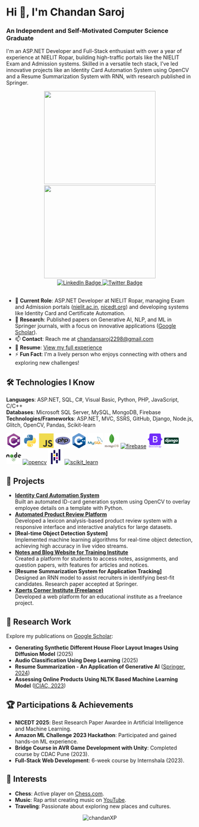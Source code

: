 # Hi 👋, I'm Chandan Saroj

### An Independent and Self-Motivated Computer Science Graduate

I'm an ASP.NET Developer and Full-Stack enthusiast with over a year of experience at NIELIT Ropar, building high-traffic portals like the NIELIT Exam and Admission systems. Skilled in a versatile tech stack, I’ve led innovative projects like an Identity Card Automation System using OpenCV and a Resume Summarization System with RNN, with research published in Springer.

<div align="center">
  <img src="https://media3.giphy.com/media/v1.Y2lkPTc5MGI3NjExNWgybzgwc2huYms1bWp4anAzZjh4dWNyNmowM3JqNmtrZjk1czZpayZlcD12MV9pbnRlcm5hbF9naWZfYnlfaWQmY3Q9Zw/U8RLgaGFiwXsZc8YUw/giphy.gif" width="300" height="250" />
  <img src="https://miro.medium.com/v2/resize:fit:1400/1*pjohGI7KjBLQdx1NuRBFVw.gif" width="300" height="250" />
</div>

<div id="badges" align="center">
  <a href="https://www.linkedin.com/in/chandan-saroj/">
    <img src="https://img.shields.io/badge/LinkedIn-blue?style=for-the-badge&logo=linkedin&logoColor=white" alt="LinkedIn Badge"/>
  </a>
  <a href="https://twitter.com/_chandan_saroj">
    <img src="https://img.shields.io/badge/Twitter-blue?style=for-the-badge&logo=twitter&logoColor=white" alt="Twitter Badge"/>
  </a>
</div>

<img src="https://komarev.com/ghpvc/?username=chandanXP&style=flat-square&color=blue" alt=""/>

- 🔭 **Current Role**: ASP.NET Developer at NIELIT Ropar, managing Exam and Admission portals ([nielit.ac.in](https://nielit.ac.in), [nicedt.org](https://nicedt.org)) and developing systems like Identity Card and Certificate Automation.
- 🌱 **Research**: Published papers on Generative AI, NLP, and ML in Springer journals, with a focus on innovative applications ([Google Scholar](https://scholar.google.com/citations?user=_7qIvaoAAAAJ&hl=en)).
- 📫 **Contact**: Reach me at [chandansaroj2298@gmail.com](mailto:chandansaroj2298@gmail.com)
- 📄 **Resume**: [View my full experience](https://drive.google.com/file/d/1X4eA4hn_IIsQ2_S6SK27XYW5kH1jewCN/view)
- ⚡ **Fun Fact**: I'm a lively person who enjoys connecting with others and exploring new challenges!

## 🛠️ Technologies I Know
**Languages**: ASP.NET, SQL, C#, Visual Basic, Python, PHP, JavaScript, C/C++  
**Databases**: Microsoft SQL Server, MySQL, MongoDB, Firebase  
**Technologies/Frameworks**: ASP.NET, MVC, SSRS, GitHub, Django, Node.js, Glitch, OpenCV, Pandas, Scikit-learn  

<p align="left">
  <a href="https://www.w3schools.com/cs/" target="_blank" rel="noreferrer"><img src="https://raw.githubusercontent.com/devicons/devicon/master/icons/csharp/csharp-original.svg" alt="csharp" width="40" height="40"/></a>
  <a href="https://www.python.org" target="_blank" rel="noreferrer"><img src="https://raw.githubusercontent.com/devicons/devicon/master/icons/python/python-original.svg" alt="python" width="40" height="40"/></a>
  <a href="https://developer.mozilla.org/en-US/docs/Web/JavaScript" target="_blank" rel="noreferrer"><img src="https://raw.githubusercontent.com/devicons/devicon/master/icons/javascript/javascript-original.svg" alt="javascript" width="40" height="40"/></a>
  <a href="https://www.php.net" target="_blank" rel="noreferrer"><img src="https://raw.githubusercontent.com/devicons/devicon/master/icons/php/php-original.svg" alt="php" width="40" height="40"/></a>
  <a href="https://www.w3schools.com/cpp/" target="_blank" rel="noreferrer"><img src="https://raw.githubusercontent.com/devicons/devicon/master/icons/cplusplus/cplusplus-original.svg" alt="cplusplus" width="40" height="40"/></a>
  <a href="https://www.mysql.com/" target="_blank" rel="noreferrer"><img src="https://raw.githubusercontent.com/devicons/devicon/master/icons/mysql/mysql-original-wordmark.svg" alt="mysql" width="40" height="40"/></a>
  <a href="https://www.mongodb.com/" target="_blank" rel="noreferrer"><img src="https://raw.githubusercontent.com/devicons/devicon/master/icons/mongodb/mongodb-original-wordmark.svg" alt="mongodb" width="40" height="40"/></a>
  <a href="https://firebase.google.com/" target="_blank" rel="noreferrer"><img src="https://www.vectorlogo.zone/logos/firebase/firebase-icon.svg" alt="firebase" width="40" height="40"/></a>
  <a href="https://getbootstrap.com" target="_blank" rel="noreferrer"><img src="https://raw.githubusercontent.com/devicons/devicon/master/icons/bootstrap/bootstrap-plain-wordmark.svg" alt="bootstrap" width="40" height="40"/></a>
  <a href="https://www.djangoproject.com/" target="_blank" rel="noreferrer"><img src="https://raw.githubusercontent.com/devicons/devicon/master/icons/django/django-original.svg" alt="django" width="40" height="40"/></a>
  <a href="https://nodejs.org" target="_blank" rel="noreferrer"><img src="https://raw.githubusercontent.com/devicons/devicon/master/icons/nodejs/nodejs-original-wordmark.svg" alt="nodejs" width="40" height="40"/></a>
  <a href="https://opencv.org/" target="_blank" rel="noreferrer"><img src="https://www.vectorlogo.zone/logos/opencv/opencv-icon.svg" alt="opencv" width="40" height="40"/></a>
  <a href="https://pandas.pydata.org/" target="_blank" rel="noreferrer"><img src="https://raw.githubusercontent.com/devicons/devicon/2ae2a900d2f041da66e950e4d48052658d850630/icons/pandas/pandas-original.svg" alt="pandas" width="40" height="40"/></a>
  <a href="https://scikit-learn.org/" target="_blank" rel="noreferrer"><img src="https://upload.wikimedia.org/wikipedia/commons/0/05/Scikit_learn_logo_small.svg" alt="scikit_learn" width="40" height="40"/></a>
</p>

## 🚀 Projects
- **[Identity Card Automation System](https://idcardnielit.pythonanywhere.com/)**  
  Built an automated ID-card generation system using OpenCV to overlay employee details on a template with Python.
- **[Automated Product Review Platform](https://github.com/chandanXP/scoutlab)**  
  Developed a lexicon analysis-based product review system with a responsive interface and interactive analytics for large datasets.
- **[Real-time Object Detection System]**  
  Implemented machine learning algorithms for real-time object detection, achieving high accuracy in live video streams.
- **[Notes and Blog Website for Training Institute](https://techstudy.pythonanywhere.com/)**  
  Created a platform for students to access notes, assignments, and question papers, with features for articles and notices.
- **[Resume Summarization System for Application Tracking]**  
  Designed an RNN model to assist recruiters in identifying best-fit candidates. Research paper accepted at Springer.
- **[Xperts Corner Institute (Freelance)](https://xciclasses.com/)**  
  Developed a web platform for an educational institute as a freelance project.

## 📜 Research Work
Explore my publications on [Google Scholar](https://scholar.google.com/citations?user=_7qIvaoAAAAJ&hl=en):  
- **Generating Synthetic Different House Floor Layout Images Using Diffusion Model** (2025)  
- **Audio Classification Using Deep Learning** (2025)  
- **Resume Summarization - An Application of Generative AI** ([Springer, 2024](https://doi.org/10.1007/978-981-97-3604-1_40))  
- **Assessing Online Products Using NLTK Based Machine Learning Model** ([ICIAC, 2023](https://doi.org/10.1063/5.0200871))

## 🏆 Participations & Achievements
- **NICEDT 2025**: Best Research Paper Awardee in Artificial Intelligence and Machine Learning.  
- **Amazon ML Challenge 2023 Hackathon**: Participated and gained hands-on ML experience.  
- **Bridge Course in AVR Game Development with Unity**: Completed course by CDAC Pune (2023).  
- **Full-Stack Web Development**: 6-week course by Internshala (2023).

## 🎯 Interests
- **Chess**: Active player on [Chess.com](https://www.chess.com/member/chaupat_raja).  
- **Music**: Rap artist creating music on [YouTube](https://www.youtube.com/@cyberpolice3183).  
- **Traveling**: Passionate about exploring new places and cultures.

<div align="center">
  <img src="https://github-readme-stats.vercel.app/api?username=chandanXP&show_icons=true&locale=en&theme=great-gatsby&cardType=github" alt="chandanXP" />
</div>
